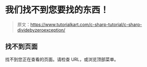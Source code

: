 # 我们找不到您要找的东西！

> 原文：<https://www.tutorialkart.com/c-sharp-tutorial/c-sharp-dividebyzeroexception/>

## 找不到页面

找不到您正在查看的页面。请检查 URL，或浏览顶部菜单。